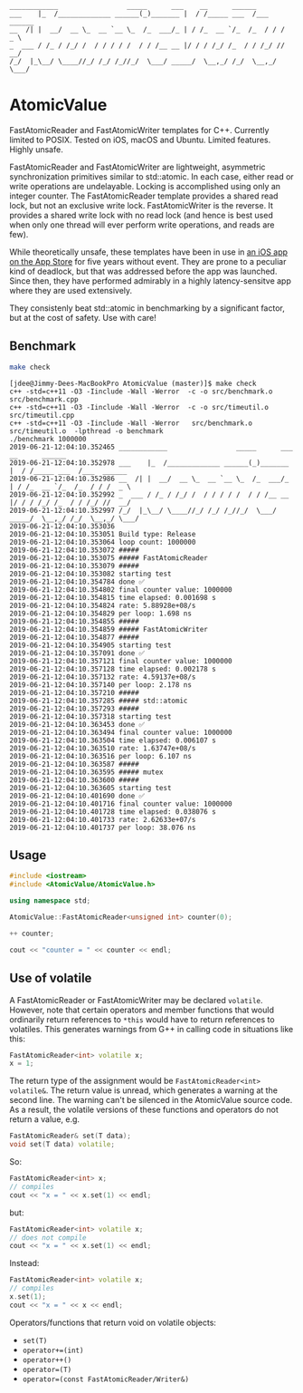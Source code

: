 ```
____________                 _____      ___    __      ______
___    |_  /_____________ ______(_)_______ |  / /_____ ___  /___  ______
__  /| |  __/  __ \_  __ `__ \_  /_  ___/_ | / /_  __ `/_  /_  / / /  _ \
_  ___ / /_ / /_/ /  / / / / /  / / /__ __ |/ / / /_/ /_  / / /_/ //  __/
/_/  |_\__/ \____//_/ /_/ /_//_/  \___/ _____/  \__,_/ /_/  \__,_/ \___/
```

# AtomicValue

FastAtomicReader and FastAtomicWriter templates for C++. Currently limited to
POSIX. Tested on iOS, macOS and Ubuntu. Limited features. Highly unsafe.

FastAtomicReader and FastAtomicWriter are lightweight, asymmetric
synchronization primitives similar to std::atomic. In each case, either read
or write operations are undelayable. Locking is accomplished using only an
integer counter. The FastAtomicReader template provides a shared read lock, but
not an exclusive write lock. FastAtomicWriter is the reverse. It provides a
shared write lock with no read lock (and hence is best used when only one
thread will ever perform write operations, and reads are few).

While theoretically unsafe, these templates have been in use in [an iOS app on
the App Store](https://itunes.apple.com/us/app/cpyn/id929721548?mt=8) for five
years without event. They are prone to a peculiar kind
of deadlock, but that was addressed before the app was launched. Since then,
they have performed admirably in a highly latency-sensitve app where they are
used extensively.

They consistenly beat std::atomic in benchmarking by a significant factor, but
at the cost of safety. Use with care!

## Benchmark

```bash
make check
```

```
[jdee@Jimmy-Dees-MacBookPro AtomicValue (master)]$ make check
c++ -std=c++11 -O3 -Iinclude -Wall -Werror  -c -o src/benchmark.o src/benchmark.cpp
c++ -std=c++11 -O3 -Iinclude -Wall -Werror  -c -o src/timeutil.o src/timeutil.cpp
c++ -std=c++11 -O3 -Iinclude -Wall -Werror   src/benchmark.o src/timeutil.o  -lpthread -o benchmark
./benchmark 1000000
2019-06-21-12:04:10.352465 ____________                 _____      ___    __      ______
2019-06-21-12:04:10.352978 ___    |_  /_____________ ______(_)_______ |  / /_____ ___  /___  ______
2019-06-21-12:04:10.352986 __  /| |  __/  __ \_  __ `__ \_  /_  ___/_ | / /_  __ `/_  /_  / / /  _ \
2019-06-21-12:04:10.352992 _  ___ / /_ / /_/ /  / / / / /  / / /__ __ |/ / / /_/ /_  / / /_/ //  __/
2019-06-21-12:04:10.352997 /_/  |_\__/ \____//_/ /_/ /_//_/  \___/ _____/  \__,_/ /_/  \__,_/ \___/
2019-06-21-12:04:10.353036
2019-06-21-12:04:10.353051 Build type: Release
2019-06-21-12:04:10.353064 loop count: 1000000
2019-06-21-12:04:10.353072 #####
2019-06-21-12:04:10.353075 ##### FastAtomicReader
2019-06-21-12:04:10.353079 #####
2019-06-21-12:04:10.353082 starting test
2019-06-21-12:04:10.354784 done ✅
2019-06-21-12:04:10.354802 final counter value: 1000000
2019-06-21-12:04:10.354815 time elapsed: 0.001698 s
2019-06-21-12:04:10.354824 rate: 5.88928e+08/s
2019-06-21-12:04:10.354829 per loop: 1.698 ns
2019-06-21-12:04:10.354855 #####
2019-06-21-12:04:10.354859 ##### FastAtomicWriter
2019-06-21-12:04:10.354877 #####
2019-06-21-12:04:10.354905 starting test
2019-06-21-12:04:10.357091 done ✅
2019-06-21-12:04:10.357121 final counter value: 1000000
2019-06-21-12:04:10.357128 time elapsed: 0.002178 s
2019-06-21-12:04:10.357132 rate: 4.59137e+08/s
2019-06-21-12:04:10.357140 per loop: 2.178 ns
2019-06-21-12:04:10.357210 #####
2019-06-21-12:04:10.357285 ##### std::atomic
2019-06-21-12:04:10.357293 #####
2019-06-21-12:04:10.357318 starting test
2019-06-21-12:04:10.363453 done ✅
2019-06-21-12:04:10.363494 final counter value: 1000000
2019-06-21-12:04:10.363504 time elapsed: 0.006107 s
2019-06-21-12:04:10.363510 rate: 1.63747e+08/s
2019-06-21-12:04:10.363516 per loop: 6.107 ns
2019-06-21-12:04:10.363587 #####
2019-06-21-12:04:10.363595 ##### mutex
2019-06-21-12:04:10.363600 #####
2019-06-21-12:04:10.363605 starting test
2019-06-21-12:04:10.401690 done ✅
2019-06-21-12:04:10.401716 final counter value: 1000000
2019-06-21-12:04:10.401728 time elapsed: 0.038076 s
2019-06-21-12:04:10.401733 rate: 2.62633e+07/s
2019-06-21-12:04:10.401737 per loop: 38.076 ns
```

## Usage

```cpp
#include <iostream>
#include <AtomicValue/AtomicValue.h>

using namespace std;

AtomicValue::FastAtomicReader<unsigned int> counter(0);

++ counter;

cout << "counter = " << counter << endl;

```

## Use of volatile

A FastAtomicReader or FastAtomicWriter may be declared `volatile`. However, note
that certain operators and member functions that would ordinarily return
references to `*this` would have to return references to volatiles. This
generates warnings from G++ in calling code in situations like this:

```cpp
FastAtomicReader<int> volatile x;
x = 1;
```

The return type of the assignment would be `FastAtomicReader<int> volatile&`.
The return value is unread, which generates a warning at the second line. The
warning can't be silenced in the AtomicValue source code. As a result, the
volatile versions of these functions and operators do not return a value, e.g.

```cpp
FastAtomicReader& set(T data);
void set(T data) volatile;
```

So:

```cpp
FastAtomicReader<int> x;
// compiles
cout << "x = " << x.set(1) << endl;
```

but:

```cpp
FastAtomicReader<int> volatile x;
// does not compile
cout << "x = " << x.set(1) << endl;
```

Instead:

```cpp
FastAtomicReader<int> volatile x;
// compiles
x.set(1);
cout << "x = " << x << endl;
```

Operators/functions that return void on volatile objects:

- `set(T)`
- `operator+=(int)`
- `operator++()`
- `operator=(T)`
- `operator=(const FastAtomicReader/Writer&)`
